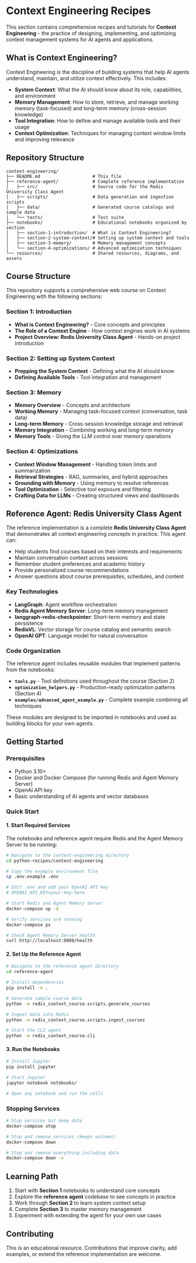 # Context Engineering Recipes

This section contains comprehensive recipes and tutorials for **Context Engineering** - the practice of designing, implementing, and optimizing context management systems for AI agents and applications.

## What is Context Engineering?

Context Engineering is the discipline of building systems that help AI agents understand, maintain, and utilize context effectively. This includes:

- **System Context**: What the AI should know about its role, capabilities, and environment
- **Memory Management**: How to store, retrieve, and manage working memory (task-focused) and long-term memory (cross-session knowledge)
- **Tool Integration**: How to define and manage available tools and their usage
- **Context Optimization**: Techniques for managing context window limits and improving relevance

## Repository Structure

```
context-engineering/
├── README.md                    # This file
├── reference-agent/             # Complete reference implementation
│   ├── src/                     # Source code for the Redis University Class Agent
│   ├── scripts/                 # Data generation and ingestion scripts
│   ├── data/                    # Generated course catalogs and sample data
│   └── tests/                   # Test suite
├── notebooks/                   # Educational notebooks organized by section
│   ├── section-1-introduction/  # What is Context Engineering?
│   ├── section-2-system-context/# Setting up system context and tools
│   ├── section-3-memory/        # Memory management concepts
│   └── section-4-optimizations/ # Advanced optimization techniques
└── resources/                   # Shared resources, diagrams, and assets
```

## Course Structure

This repository supports a comprehensive web course on Context Engineering with the following sections:

### Section 1: Introduction
- **What is Context Engineering?** - Core concepts and principles
- **The Role of a Context Engine** - How context engines work in AI systems
- **Project Overview: Redis University Class Agent** - Hands-on project introduction

### Section 2: Setting up System Context
- **Prepping the System Context** - Defining what the AI should know
- **Defining Available Tools** - Tool integration and management

### Section 3: Memory
- **Memory Overview** - Concepts and architecture
- **Working Memory** - Managing task-focused context (conversation, task data)
- **Long-term Memory** - Cross-session knowledge storage and retrieval
- **Memory Integration** - Combining working and long-term memory
- **Memory Tools** - Giving the LLM control over memory operations

### Section 4: Optimizations
- **Context Window Management** - Handling token limits and summarization
- **Retrieval Strategies** - RAG, summaries, and hybrid approaches
- **Grounding with Memory** - Using memory to resolve references
- **Tool Optimization** - Selective tool exposure and filtering
- **Crafting Data for LLMs** - Creating structured views and dashboards

## Reference Agent: Redis University Class Agent

The reference implementation is a complete **Redis University Class Agent** that demonstrates all context engineering concepts in practice. This agent can:

- Help students find courses based on their interests and requirements
- Maintain conversation context across sessions
- Remember student preferences and academic history
- Provide personalized course recommendations
- Answer questions about course prerequisites, schedules, and content

### Key Technologies

- **LangGraph**: Agent workflow orchestration
- **Redis Agent Memory Server**: Long-term memory management
- **langgraph-redis-checkpointer**: Short-term memory and state persistence
- **RedisVL**: Vector storage for course catalog and semantic search
- **OpenAI GPT**: Language model for natural conversation

### Code Organization

The reference agent includes reusable modules that implement patterns from the notebooks:

- **`tools.py`** - Tool definitions used throughout the course (Section 2)
- **`optimization_helpers.py`** - Production-ready optimization patterns (Section 4)
- **`examples/advanced_agent_example.py`** - Complete example combining all techniques

These modules are designed to be imported in notebooks and used as building blocks for your own agents.

## Getting Started

### Prerequisites

- Python 3.10+
- Docker and Docker Compose (for running Redis and Agent Memory Server)
- OpenAI API key
- Basic understanding of AI agents and vector databases

### Quick Start

#### 1. Start Required Services

The notebooks and reference agent require Redis and the Agent Memory Server to be running:

```bash
# Navigate to the context-engineering directory
cd python-recipes/context-engineering

# Copy the example environment file
cp .env.example .env

# Edit .env and add your OpenAI API key
# OPENAI_API_KEY=your-key-here

# Start Redis and Agent Memory Server
docker-compose up -d

# Verify services are running
docker-compose ps

# Check Agent Memory Server health
curl http://localhost:8000/health
```

#### 2. Set Up the Reference Agent

```bash
# Navigate to the reference agent directory
cd reference-agent

# Install dependencies
pip install -e .

# Generate sample course data
python -m redis_context_course.scripts.generate_courses

# Ingest data into Redis
python -m redis_context_course.scripts.ingest_courses

# Start the CLI agent
python -m redis_context_course.cli
```

#### 3. Run the Notebooks

```bash
# Install Jupyter
pip install jupyter

# Start Jupyter
jupyter notebook notebooks/

# Open any notebook and run the cells
```

### Stopping Services

```bash
# Stop services but keep data
docker-compose stop

# Stop and remove services (keeps volumes)
docker-compose down

# Stop and remove everything including data
docker-compose down -v
```

## Learning Path

1. Start with **Section 1** notebooks to understand core concepts
2. Explore the **reference agent** codebase to see concepts in practice
3. Work through **Section 2** to learn system context setup
4. Complete **Section 3** to master memory management
5. Experiment with extending the agent for your own use cases

## Contributing

This is an educational resource. Contributions that improve clarity, add examples, or extend the reference implementation are welcome.
